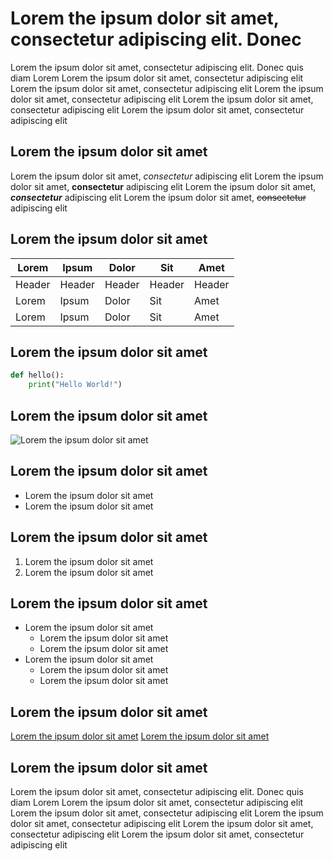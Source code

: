 # Lorem the ipsum dolor sit amet, consectetur adipiscing elit. Donec

Lorem the ipsum dolor sit amet, consectetur adipiscing elit. Donec quis diam Lorem Lorem the ipsum dolor sit amet, consectetur adipiscing elit Lorem the ipsum dolor sit amet, consectetur adipiscing elit
Lorem the ipsum dolor sit amet, consectetur adipiscing elit Lorem the ipsum dolor sit amet, consectetur adipiscing elit Lorem the ipsum dolor sit amet, consectetur adipiscing elit

## Lorem the ipsum dolor sit amet

Lorem the ipsum dolor sit amet, *consectetur* adipiscing elit Lorem the ipsum dolor sit amet, **consectetur** adipiscing elit Lorem the ipsum dolor sit amet, **_consectetur_** adipiscing elit
Lorem the ipsum dolor sit amet, ~~consectetur~~ adipiscing elit

## Lorem the ipsum dolor sit amet

| Lorem | Ipsum | Dolor | Sit | Amet |
| --- | --- | --- | --- | --- |
| Header | Header | Header | Header | Header |
| Lorem | Ipsum | Dolor | Sit | Amet |
| Lorem | Ipsum | Dolor | Sit | Amet |

## Lorem the ipsum dolor sit amet

```python
def hello():
    print("Hello World!")
```

## Lorem the ipsum dolor sit amet

![Lorem the ipsum dolor sit amet](https://via.placeholder.com/150)

## Lorem the ipsum dolor sit amet

- Lorem the ipsum dolor sit amet
- Lorem the ipsum dolor sit amet

## Lorem the ipsum dolor sit amet

1. Lorem the ipsum dolor sit amet
2. Lorem the ipsum dolor sit amet

## Lorem the ipsum dolor sit amet

- Lorem the ipsum dolor sit amet
  - Lorem the ipsum dolor sit amet
  - Lorem the ipsum dolor sit amet
- Lorem the ipsum dolor sit amet
  - Lorem the ipsum dolor sit amet
  - Lorem the ipsum dolor sit amet

## Lorem the ipsum dolor sit amet

[Lorem the ipsum dolor sit amet](https://www.google.com)
[Lorem the ipsum dolor sit amet][1]

[1]: https://www.google.com

## Lorem the ipsum dolor sit amet

Lorem the ipsum dolor sit amet, consectetur adipiscing elit. Donec quis diam Lorem Lorem the ipsum dolor sit amet, consectetur adipiscing elit Lorem the ipsum dolor sit amet, consectetur adipiscing elit
Lorem the ipsum dolor sit amet, consectetur adipiscing elit Lorem the ipsum dolor sit amet, consectetur adipiscing elit Lorem the ipsum dolor sit amet, consectetur adipiscing elit

